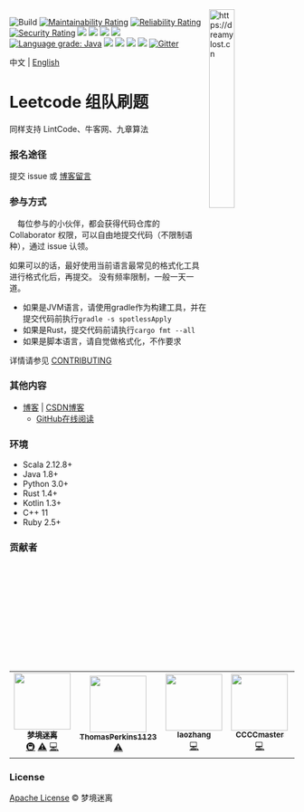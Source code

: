 <img align="right" width="30%" height="30%" src="./docs/public/image/scala-icon.png" alt="https://dreamylost.cn">

![Build](https://github.com/jxnu-liguobin/cs-summary-reflection/workflows/Build/badge.svg)
[![Maintainability Rating](https://sonarcloud.io/api/project_badges/measure?project=jxnu-liguobin_cs-summary-reflection&metric=sqale_rating)](https://sonarcloud.io/dashboard?id=jxnu-liguobin_cs-summary-reflection)
[![Reliability Rating](https://sonarcloud.io/api/project_badges/measure?project=jxnu-liguobin_cs-summary-reflection&metric=reliability_rating)](https://sonarcloud.io/dashboard?id=jxnu-liguobin_cs-summary-reflection)
[![Security Rating](https://sonarcloud.io/api/project_badges/measure?project=jxnu-liguobin_cs-summary-reflection&metric=security_rating)](https://sonarcloud.io/dashboard?id=jxnu-liguobin_cs-summary-reflection)
[![](https://img.shields.io/github/languages/count/jxnu-liguobin/cs-summary-reflection)](https://dreamylost.cn)
[![](https://img.shields.io/github/languages/top/jxnu-liguobin/cs-summary-reflection)](https://dreamylost.cn)
[![](https://img.shields.io/lgtm/alerts/g/jxnu-liguobin/cs-summary-reflection.svg?logo=lgtm&logoWidth=18)](https://lgtm.com/projects/g/jxnu-liguobin/cs-summary-reflection/alerts/?mode=list)
[![](https://img.shields.io/lgtm/grade/python/g/jxnu-liguobin/cs-summary-reflection.svg?logo=lgtm&logoWidth=18)](https://lgtm.com/projects/g/jxnu-liguobin/cs-summary-reflection/context:python)
[![Language grade: Java](https://img.shields.io/lgtm/grade/java/g/jxnu-liguobin/cs-summary-reflection.svg?logo=lgtm&logoWidth=18)](https://lgtm.com/projects/g/jxnu-liguobin/cs-summary-reflection/context:java)
[![](https://img.shields.io/github/commit-activity/m/jxnu-liguobin/cs-summary-reflection)](https://dreamylost.cn)
[![](https://img.shields.io/github/contributors-anon/jxnu-liguobin/cs-summary-reflection)](https://dreamylost.cn)
[![](https://img.shields.io/github/license/jxnu-liguobin/cs-summary-reflection)](https://dreamylost.cn)
![](https://img.shields.io/badge/QQ%20Group-655462259-blue.svg?style=social&logo=tencent-qq)
[![Gitter](https://badges.gitter.im/jxnu-liguobin/cs-summary-reflection.svg)](https://gitter.im/jxnu-liguobin/cs-summary-reflection?utm_source=badge&utm_medium=badge&utm_campaign=pr-badge)

中文 | [English](./README-en.md)

# Leetcode 组队刷题

同样支持 LintCode、牛客网、九章算法

### 报名途径

提交 issue 或 [博客留言](https://dreamylost.cn)

### 参与方式

　每位参与的小伙伴，都会获得代码仓库的 Collaborator 权限，可以自由地提交代码（不限制语种），通过 issue 认领。

  如果可以的话，最好使用当前语言最常见的格式化工具进行格式化后，再提交。
  没有频率限制，一般一天一道。

* 如果是JVM语言，请使用gradle作为构建工具，并在提交代码前执行`gradle -s spotlessApply`
* 如果是Rust，提交代码前请执行`cargo fmt --all` 
* 如果是脚本语言，请自觉做格式化，不作要求

详情请参见 [CONTRIBUTING](./CONTRIBUTING.md)

### 其他内容

- [博客](https://dreamylost.cn) | [CSDN博客](https://blog.csdn.net/qq_34446485)
    - [GitHub在线阅读](./article_list.md)
    
### 环境

- Scala 2.12.8+
- Java 1.8+
- Python 3.0+  
- Rust 1.4+  
- Kotlin 1.3+  
- C++ 11
- Ruby 2.5+

### 贡献者

<!-- ALL-CONTRIBUTORS-LIST:START - Do not remove or modify this section -->
<!-- prettier-ignore-start -->
<!-- markdownlint-disable -->
<table>
  <tr>
    <td align="center"><a href="https://dreamylost.cn"><img src="https://avatars3.githubusercontent.com/u/29496873?v=4" width="100px;" alt=""/><br /><sub><b>梦境迷离</b></sub></a><br /><a href="#infra-jxnu-liguobin" title="Infrastructure (Hosting, Build-Tools, etc)">🚇</a> <a href="https://github.com/jxnu-liguobin/cs-summary-reflection/commits?author=jxnu-liguobin" title="Tests">⚠️</a> <a href="https://github.com/jxnu-liguobin/cs-summary-reflection/commits?author=jxnu-liguobin" title="Code">💻</a></td>
    <td align="center"><a href="https://github.com/ThomasPerkins1123"><img src="https://avatars3.githubusercontent.com/u/25691261?v=4" width="100px;" alt=""/><br /><sub><b>ThomasPerkins1123</b></sub></a><br /><a href="https://github.com/jxnu-liguobin/cs-summary-reflection/commits?author=ThomasPerkins1123" title="Tests">⚠️</a></td>
    <td align="center"><a href="https://github.com/LaoZhangCoder"><img src="https://avatars3.githubusercontent.com/u/28627858?v=4" width="100px;" alt=""/><br /><sub><b>laozhang</b></sub></a><br /><a href="https://github.com/jxnu-liguobin/cs-summary-reflection/commits?author=LaoZhangCoder" title="Code">💻</a></td>
    <td align="center"><a href="https://github.com/CCCCmaster"><img src="https://avatars3.githubusercontent.com/u/25200717?v=4" width="100px;" alt=""/><br /><sub><b>CCCCmaster</b></sub></a><br /><a href="https://github.com/jxnu-liguobin/cs-summary-reflection/commits?author=CCCCmaster" title="Code">💻</a></td>
    <td align="center"><a href="https://github.com/poorguy"><img src="https://avatars1.githubusercontent.com/u/624653?v=4" width="100px;" alt=""/><br /><sub><b>poorguy</b></sub></a><br /><a href="https://github.com/jxnu-liguobin/cs-summary-reflection/commits?author=poorguy" title="Code">💻</a></td>
    <td align="center"><a href="https://kongwiki.me/"><img src="https://avatars0.githubusercontent.com/u/19886738?v=4" width="100px;" alt=""/><br /><sub><b>weikunkun</b></sub></a><br /><a href="https://github.com/jxnu-liguobin/cs-summary-reflection/commits?author=KongWiki" title="Code">💻</a></td>
    <td align="center"><a href="https://github.com/sweeneycai"><img src="https://avatars2.githubusercontent.com/u/16558006?v=4" width="100px;" alt=""/><br /><sub><b>sweeneycai</b></sub></a><br /><a href="https://github.com/jxnu-liguobin/cs-summary-reflection/commits?author=sweeneycai" title="Code">💻</a></td>
  </tr>
</table>

<!-- markdownlint-enable -->
<!-- prettier-ignore-end -->
<!-- ALL-CONTRIBUTORS-LIST:END -->

### License

[Apache License](https://github.com/jxnu-liguobin/cs-summary-reflection/blob/master/LICENSE) © 梦境迷离